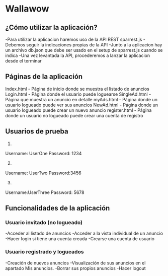 # Wallawow

## ¿Cómo utilizar la aplicación?
-Para utilizar la aplicacion haremos uso de la API REST sparrest.js
-Debemos seguir la indicaciones propias de la API
-Junto a la aplicacion hay un archivo db.json que debe ser usado en el setup de sparrest.js cuando se indica
-Una vez levantada la API, procederemos a lanzar la aplicacion desde el terminar 



## Páginas de la aplicación
Index.html - Página de inicio donde se muestra el listado de anuncios
Login.html - Página donde el usuario puede loguearse
SingleAd.html - Página que muestra un anuncio en detalle
myAds.html - Página donde un usuario logueado puede ver sus anuncios
NewAd.html - Página donde un usuario logueado puede crear un nuevo anuncio
register.html - Página donde un usuario no logueado puede crear una cuenta de registro



## Usuarios de prueba
1.
Username: UserOne
Password: 1234

2.
Username: UserTwo
Password:3456

3.
Username:UserThree
Password: 5678



## Funcionalidades de la aplicación

### Usuario invitado (no logueado)
-Acceder al listado de anuncios
-Acceder a la vista individual de un anuncio
-Hacer login si tiene una cuenta creada
-Crearse una cuenta de usuario

### Usuario registrado y logueados
-Creación de nuevos anuncios
-Visualización de sus anuncios en el apartado Mis anuncios.
-Borrar sus propios anuncios
-Hacer logout

